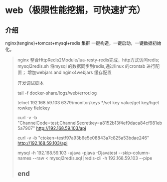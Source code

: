 web（极限性能挖掘，可快速扩充）
====================

介绍
---------------------
nginx(tengine)+tomcat+mysql+redis 集群
一键构造，一键启动，一键数据初始化。

>   nginx 整合HttpRedis2Module/lua-resty-redis完成，http方式访问redis;
>   mysql2redis.sh 将mysql 的数据同步到redis,通过linux 的crontab 进行配置；
>   增加webjars and nginx4webjars 缓存配置
>
>开发调试脚本
>
>tail -f docker-share/logs/web/error.log
>
>telnet 192.168.59.103 6379/monitor/keys */set key value/get key/hget rowkey fieldkey
>
>curl -v -b "ChannelCode=test;ChannelSecretkey=a8152b13f4ef9daca84cf981eb5a7907"  http://192.168.59.103/api
>
>curl -v -b "ctoken=testf97a93b6e5e08843a7c825a53bdae246" http://192.168.59.103/api
>
>mysql -h 192.168.59.103 -ujava -pjava -Djavatest --skip-column-names --raw < mysql2redis.sql |redis-cli -h 192.168.59.103 --pipe
>
> ## end
